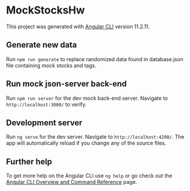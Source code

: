 # MockStocksHw

This project was generated with [Angular CLI](https://github.com/angular/angular-cli) version 11.2.11.

## Generate new data

Run `npm run generate` to replace randomized data found in database.json file containing mock stocks and tags. 
## Run mock json-server back-end

Run `npm run server` for the dev mock back-end server. Navigate to `http://localhost:3000/` to verify.

## Development server

Run `ng serve` for the dev server. Navigate to `http://localhost:4200/`. The app will automatically reload if you change any of the source files.

## Further help

To get more help on the Angular CLI use `ng help` or go check out the [Angular CLI Overview and Command Reference](https://angular.io/cli) page.
